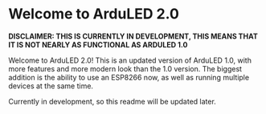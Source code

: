 # Welcome to ArduLED 2.0

**DISCLAIMER: THIS IS CURRENTLY IN DEVELOPMENT, THIS MEANS THAT IT IS NOT NEARLY AS FUNCTIONAL AS ARDULED 1.0**

Welcome to ArduLED 2.0! This is an updated version of ArduLED 1.0, with more features and more modern look than the 1.0 version. The biggest addition is the ability to use an ESP8266 now, as well as running multiple devices at the same time.

Currently in development, so this readme will be updated later.
